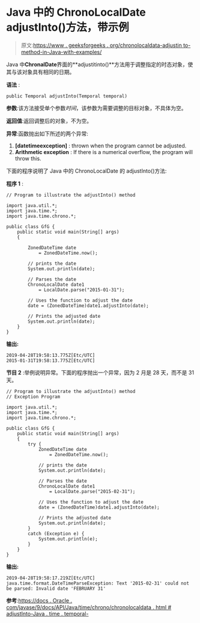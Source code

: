 # Java 中的 ChronoLocalDate adjustInto()方法，带示例

> 原文:[https://www . geeksforgeeks . org/chronolocaldata-adjustin to-method-in-Java-with-examples/](https://www.geeksforgeeks.org/chronolocaldate-adjustinto-method-in-java-with-examples/)

Java 中**ChronalDate**界面的**adjustitinto()**方法用于调整指定的时态对象，使其与该对象具有相同的日期。

**语法** :

```
public Temporal adjustInto(Temporal temporal)

```

**参数**:该方法接受单个参数*时间*，该参数为需要调整的目标对象，不具体为空。

**返回值**:返回调整后的对象，不为空。

**异常**:函数抛出如下所述的两个异常:

1.  **[datetimeexception]** : thrown when the program cannot be adjusted.
2.  **Arithmetic exception** : If there is a numerical overflow, the program will throw this.

下面的程序说明了 Java 中的 ChronoLocalDate 的 adjustInto()方法:

**程序 1** :

```
// Program to illustrate the adjustInto() method

import java.util.*;
import java.time.*;
import java.time.chrono.*;

public class GfG {
    public static void main(String[] args)
    {

        ZonedDateTime date
            = ZonedDateTime.now();

        // prints the date
        System.out.println(date);

        // Parses the date
        ChronoLocalDate date1
            = LocalDate.parse("2015-01-31");

        // Uses the function to adjust the date
        date = (ZonedDateTime)date1.adjustInto(date);

        // Prints the adjusted date
        System.out.println(date);
    }
}
```

**输出:**

```
2019-04-28T19:58:13.775Z[Etc/UTC]
2015-01-31T19:58:13.775Z[Etc/UTC]

```

**节目 2** :举例说明异常。下面的程序抛出一个异常，因为 2 月是 28 天，而不是 31 天。

```
// Program to illustrate the adjustInto() method
// Exception Program

import java.util.*;
import java.time.*;
import java.time.chrono.*;

public class GfG {
    public static void main(String[] args)
    {
        try {
            ZonedDateTime date
                = ZonedDateTime.now();

            // prints the date
            System.out.println(date);

            // Parses the date
            ChronoLocalDate date1
                = LocalDate.parse("2015-02-31");

            // Uses the function to adjust the date
            date = (ZonedDateTime)date1.adjustInto(date);

            // Prints the adjusted date
            System.out.println(date);
        }
        catch (Exception e) {
            System.out.println(e);
        }
    }
}
```

**输出:**

```
2019-04-28T19:58:17.219Z[Etc/UTC]
java.time.format.DateTimeParseException: Text '2015-02-31' could not be parsed: Invalid date 'FEBRUARY 31'

```

**参考**:[https://docs . Oracle . com/javase/9/docs/API/Java/time/chrono/chronolocaldata . html # adjustInto-Java . time . temporal-](https://docs.oracle.com/javase/9/docs/api/java/time/chrono/ChronoLocalDate.html#adjustInto-java.time.temporal.Temporal-)